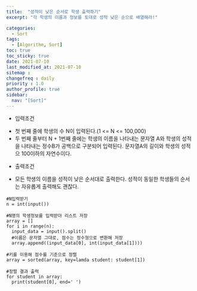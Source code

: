 ```yaml
---
title:  "성적이 낮은 순서로 학생 출력하기"
excerpt: "각 학생의 이름과 정보를 토대로 성적 낮은 순으로 배열해라!"

categories:
  - Sort
tags:
  - [Algorithm, Sort]
toc: true
toc_sticky: true
date: 2021-07-10
last_modified_at: 2021-07-10
sitemap :
changefreq : daily
priority : 1.0
author_profile: true
sidebar:
  nav: "[Sort]"
---
```

* 입력조건

- 첫 번째 줄에 학생의 수 N이 입력된다.(1 <= N <= 100,000)
- 두 번째 줄부터 N + 1번째 줄에는 학생의 이름을 나타내는 문자열 A와 학생의 
  성적을 나타내는 정수B가 공백으로 구분되어 입력된다.
  문자열A의 길이와 학생의 성적으 100이하의 자연수이다.

* 출력조건

- 모든 학생의 이름을 성적이 낮은 순서대로 출력한다. 성적이 동일한 학생들의
  순서는 자유롭게 출력해도 괜찮다.

```
#N입력받기
n = int(input())

#N명의 학생정보를 입력받아 리스트 저장
array = []
for i in range(n):
  input_data = input().split()
  #이름은 문자열 그대로, 점수는 정수형으로 변환해 저장
  array.append((input_data[0], int(input_data[1])))

#키를 이용해 점수를 기준으로 정렬
array = sorted(array, key=lamda student: student[1])

#정렬 결과 출력
for student in array:
  print(student[0], end=' ')
```